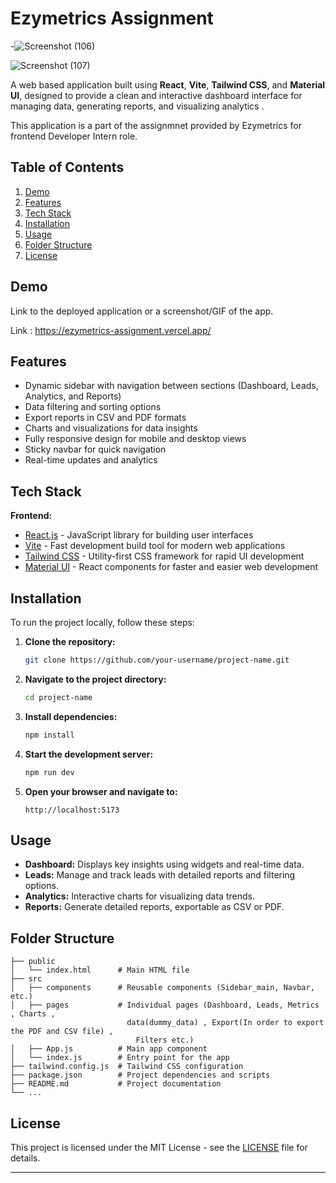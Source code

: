 # Ezymetrics Assignment

-![Screenshot (106)](https://github.com/user-attachments/assets/49b718a8-c760-4326-8322-8bcdd69ab270)

![Screenshot (107)](https://github.com/user-attachments/assets/a9390fc2-86ee-4300-a711-531896a64852)


A web based application built using **React**, **Vite**, **Tailwind CSS**, and **Material UI**, designed to provide a clean and interactive dashboard interface for managing data, generating reports, and visualizing analytics .

This application is a part of the assignmnet provided by Ezymetrics for frontend Developer Intern role.

## Table of Contents

1. [Demo](#demo)
2. [Features](#features)
3. [Tech Stack](#tech-stack)
4. [Installation](#installation)
5. [Usage](#usage)
6. [Folder Structure](#folder-structure)
7. [License](#license)

## Demo

Link to the deployed application  or a screenshot/GIF of the app.

Link : https://ezymetrics-assignment.vercel.app/


## Features

- Dynamic sidebar with navigation between sections (Dashboard, Leads, Analytics, and Reports)
- Data filtering and sorting options
- Export reports in CSV and PDF formats
- Charts and visualizations for data insights
- Fully responsive design for mobile and desktop views
- Sticky navbar for quick navigation
- Real-time updates and analytics

## Tech Stack

**Frontend:**
- [React.js](https://reactjs.org/) - JavaScript library for building user interfaces
- [Vite](https://vitejs.dev/) - Fast development build tool for modern web applications
- [Tailwind CSS](https://tailwindcss.com/) - Utility-first CSS framework for rapid UI development
- [Material UI](https://mui.com/) - React components for faster and easier web development

## Installation

To run the project locally, follow these steps:

1. **Clone the repository:**

   ```bash
   git clone https://github.com/your-username/project-name.git
   ```

2. **Navigate to the project directory:**

   ```bash
   cd project-name
   ```

3. **Install dependencies:**

   ```bash
   npm install
   ```

4. **Start the development server:**

   ```bash
   npm run dev
   ```

5. **Open your browser and navigate to:**

   ```
   http://localhost:5173
   ```

## Usage

- **Dashboard:** Displays key insights using widgets and real-time data.
- **Leads:** Manage and track leads with detailed reports and filtering options.
- **Analytics:** Interactive charts for visualizing data trends.
- **Reports:** Generate detailed reports, exportable as CSV or PDF.

## Folder Structure

```
├── public
│   └── index.html      # Main HTML file
├── src
│   ├── components      # Reusable components (Sidebar_main, Navbar, etc.)
│   ├── pages           # Individual pages (Dashboard, Leads, Metrics , Charts , 
                          data(dummy_data) , Export(In order to export the PDF and CSV file) , 
                            Filters etc.)
│   ├── App.js          # Main app component
│   └── index.js        # Entry point for the app
├── tailwind.config.js  # Tailwind CSS configuration
├── package.json        # Project dependencies and scripts
├── README.md           # Project documentation
└── ...
```

## License

This project is licensed under the MIT License - see the [LICENSE](LICENSE) file for details.

---

